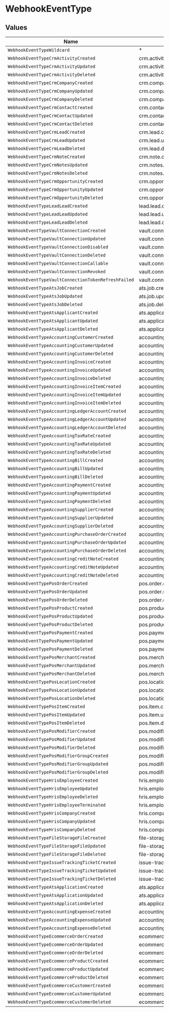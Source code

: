 # WebhookEventType


## Values

| Name                                                | Value                                               |
| --------------------------------------------------- | --------------------------------------------------- |
| `WebhookEventTypeWildcard`                          | *                                                   |
| `WebhookEventTypeCrmActivityCreated`                | crm.activity.created                                |
| `WebhookEventTypeCrmActivityUpdated`                | crm.activity.updated                                |
| `WebhookEventTypeCrmActivityDeleted`                | crm.activity.deleted                                |
| `WebhookEventTypeCrmCompanyCreated`                 | crm.company.created                                 |
| `WebhookEventTypeCrmCompanyUpdated`                 | crm.company.updated                                 |
| `WebhookEventTypeCrmCompanyDeleted`                 | crm.company.deleted                                 |
| `WebhookEventTypeCrmContactCreated`                 | crm.contact.created                                 |
| `WebhookEventTypeCrmContactUpdated`                 | crm.contact.updated                                 |
| `WebhookEventTypeCrmContactDeleted`                 | crm.contact.deleted                                 |
| `WebhookEventTypeCrmLeadCreated`                    | crm.lead.created                                    |
| `WebhookEventTypeCrmLeadUpdated`                    | crm.lead.updated                                    |
| `WebhookEventTypeCrmLeadDeleted`                    | crm.lead.deleted                                    |
| `WebhookEventTypeCrmNoteCreated`                    | crm.note.created                                    |
| `WebhookEventTypeCrmNotesUpdated`                   | crm.notes.updated                                   |
| `WebhookEventTypeCrmNotesDeleted`                   | crm.notes.deleted                                   |
| `WebhookEventTypeCrmOpportunityCreated`             | crm.opportunity.created                             |
| `WebhookEventTypeCrmOpportunityUpdated`             | crm.opportunity.updated                             |
| `WebhookEventTypeCrmOpportunityDeleted`             | crm.opportunity.deleted                             |
| `WebhookEventTypeLeadLeadCreated`                   | lead.lead.created                                   |
| `WebhookEventTypeLeadLeadUpdated`                   | lead.lead.updated                                   |
| `WebhookEventTypeLeadLeadDeleted`                   | lead.lead.deleted                                   |
| `WebhookEventTypeVaultConnectionCreated`            | vault.connection.created                            |
| `WebhookEventTypeVaultConnectionUpdated`            | vault.connection.updated                            |
| `WebhookEventTypeVaultConnectionDisabled`           | vault.connection.disabled                           |
| `WebhookEventTypeVaultConnectionDeleted`            | vault.connection.deleted                            |
| `WebhookEventTypeVaultConnectionCallable`           | vault.connection.callable                           |
| `WebhookEventTypeVaultConnectionRevoked`            | vault.connection.revoked                            |
| `WebhookEventTypeVaultConnectionTokenRefreshFailed` | vault.connection.token_refresh.failed               |
| `WebhookEventTypeAtsJobCreated`                     | ats.job.created                                     |
| `WebhookEventTypeAtsJobUpdated`                     | ats.job.updated                                     |
| `WebhookEventTypeAtsJobDeleted`                     | ats.job.deleted                                     |
| `WebhookEventTypeAtsApplicantCreated`               | ats.applicant.created                               |
| `WebhookEventTypeAtsApplicantUpdated`               | ats.applicant.updated                               |
| `WebhookEventTypeAtsApplicantDeleted`               | ats.applicant.deleted                               |
| `WebhookEventTypeAccountingCustomerCreated`         | accounting.customer.created                         |
| `WebhookEventTypeAccountingCustomerUpdated`         | accounting.customer.updated                         |
| `WebhookEventTypeAccountingCustomerDeleted`         | accounting.customer.deleted                         |
| `WebhookEventTypeAccountingInvoiceCreated`          | accounting.invoice.created                          |
| `WebhookEventTypeAccountingInvoiceUpdated`          | accounting.invoice.updated                          |
| `WebhookEventTypeAccountingInvoiceDeleted`          | accounting.invoice.deleted                          |
| `WebhookEventTypeAccountingInvoiceItemCreated`      | accounting.invoice_item.created                     |
| `WebhookEventTypeAccountingInvoiceItemUpdated`      | accounting.invoice_item.updated                     |
| `WebhookEventTypeAccountingInvoiceItemDeleted`      | accounting.invoice_item.deleted                     |
| `WebhookEventTypeAccountingLedgerAccountCreated`    | accounting.ledger_account.created                   |
| `WebhookEventTypeAccountingLedgerAccountUpdated`    | accounting.ledger_account.updated                   |
| `WebhookEventTypeAccountingLedgerAccountDeleted`    | accounting.ledger_account.deleted                   |
| `WebhookEventTypeAccountingTaxRateCreated`          | accounting.tax_rate.created                         |
| `WebhookEventTypeAccountingTaxRateUpdated`          | accounting.tax_rate.updated                         |
| `WebhookEventTypeAccountingTaxRateDeleted`          | accounting.tax_rate.deleted                         |
| `WebhookEventTypeAccountingBillCreated`             | accounting.bill.created                             |
| `WebhookEventTypeAccountingBillUpdated`             | accounting.bill.updated                             |
| `WebhookEventTypeAccountingBillDeleted`             | accounting.bill.deleted                             |
| `WebhookEventTypeAccountingPaymentCreated`          | accounting.payment.created                          |
| `WebhookEventTypeAccountingPaymentUpdated`          | accounting.payment.updated                          |
| `WebhookEventTypeAccountingPaymentDeleted`          | accounting.payment.deleted                          |
| `WebhookEventTypeAccountingSupplierCreated`         | accounting.supplier.created                         |
| `WebhookEventTypeAccountingSupplierUpdated`         | accounting.supplier.updated                         |
| `WebhookEventTypeAccountingSupplierDeleted`         | accounting.supplier.deleted                         |
| `WebhookEventTypeAccountingPurchaseOrderCreated`    | accounting.purchase_order.created                   |
| `WebhookEventTypeAccountingPurchaseOrderUpdated`    | accounting.purchase_order.updated                   |
| `WebhookEventTypeAccountingPurchaseOrderDeleted`    | accounting.purchase_order.deleted                   |
| `WebhookEventTypeAccountingCreditNoteCreated`       | accounting.credit_note.created                      |
| `WebhookEventTypeAccountingCreditNoteUpdated`       | accounting.credit_note.updated                      |
| `WebhookEventTypeAccountingCreditNoteDeleted`       | accounting.credit_note.deleted                      |
| `WebhookEventTypePosOrderCreated`                   | pos.order.created                                   |
| `WebhookEventTypePosOrderUpdated`                   | pos.order.updated                                   |
| `WebhookEventTypePosOrderDeleted`                   | pos.order.deleted                                   |
| `WebhookEventTypePosProductCreated`                 | pos.product.created                                 |
| `WebhookEventTypePosProductUpdated`                 | pos.product.updated                                 |
| `WebhookEventTypePosProductDeleted`                 | pos.product.deleted                                 |
| `WebhookEventTypePosPaymentCreated`                 | pos.payment.created                                 |
| `WebhookEventTypePosPaymentUpdated`                 | pos.payment.updated                                 |
| `WebhookEventTypePosPaymentDeleted`                 | pos.payment.deleted                                 |
| `WebhookEventTypePosMerchantCreated`                | pos.merchant.created                                |
| `WebhookEventTypePosMerchantUpdated`                | pos.merchant.updated                                |
| `WebhookEventTypePosMerchantDeleted`                | pos.merchant.deleted                                |
| `WebhookEventTypePosLocationCreated`                | pos.location.created                                |
| `WebhookEventTypePosLocationUpdated`                | pos.location.updated                                |
| `WebhookEventTypePosLocationDeleted`                | pos.location.deleted                                |
| `WebhookEventTypePosItemCreated`                    | pos.item.created                                    |
| `WebhookEventTypePosItemUpdated`                    | pos.item.updated                                    |
| `WebhookEventTypePosItemDeleted`                    | pos.item.deleted                                    |
| `WebhookEventTypePosModifierCreated`                | pos.modifier.created                                |
| `WebhookEventTypePosModifierUpdated`                | pos.modifier.updated                                |
| `WebhookEventTypePosModifierDeleted`                | pos.modifier.deleted                                |
| `WebhookEventTypePosModifierGroupCreated`           | pos.modifier-group.created                          |
| `WebhookEventTypePosModifierGroupUpdated`           | pos.modifier-group.updated                          |
| `WebhookEventTypePosModifierGroupDeleted`           | pos.modifier-group.deleted                          |
| `WebhookEventTypeHrisEmployeeCreated`               | hris.employee.created                               |
| `WebhookEventTypeHrisEmployeeUpdated`               | hris.employee.updated                               |
| `WebhookEventTypeHrisEmployeeDeleted`               | hris.employee.deleted                               |
| `WebhookEventTypeHrisEmployeeTerminated`            | hris.employee.terminated                            |
| `WebhookEventTypeHrisCompanyCreated`                | hris.company.created                                |
| `WebhookEventTypeHrisCompanyUpdated`                | hris.company.updated                                |
| `WebhookEventTypeHrisCompanyDeleted`                | hris.company.deleted                                |
| `WebhookEventTypeFileStorageFileCreated`            | file-storage.file.created                           |
| `WebhookEventTypeFileStorageFileUpdated`            | file-storage.file.updated                           |
| `WebhookEventTypeFileStorageFileDeleted`            | file-storage.file.deleted                           |
| `WebhookEventTypeIssueTrackingTicketCreated`        | issue-tracking.ticket.created                       |
| `WebhookEventTypeIssueTrackingTicketUpdated`        | issue-tracking.ticket.updated                       |
| `WebhookEventTypeIssueTrackingTicketDeleted`        | issue-tracking.ticket.deleted                       |
| `WebhookEventTypeAtsApplicationCreated`             | ats.application.created                             |
| `WebhookEventTypeAtsApplicationUpdated`             | ats.application.updated                             |
| `WebhookEventTypeAtsApplicationDeleted`             | ats.application.deleted                             |
| `WebhookEventTypeAccountingExpenseCreated`          | accounting.expense.created                          |
| `WebhookEventTypeAccountingExpenseUpdated`          | accounting.expense.updated                          |
| `WebhookEventTypeAccountingExpenseDeleted`          | accounting.expense.deleted                          |
| `WebhookEventTypeEcommerceOrderCreated`             | ecommerce.order.created                             |
| `WebhookEventTypeEcommerceOrderUpdated`             | ecommerce.order.updated                             |
| `WebhookEventTypeEcommerceOrderDeleted`             | ecommerce.order.deleted                             |
| `WebhookEventTypeEcommerceProductCreated`           | ecommerce.product.created                           |
| `WebhookEventTypeEcommerceProductUpdated`           | ecommerce.product.updated                           |
| `WebhookEventTypeEcommerceProductDeleted`           | ecommerce.product.deleted                           |
| `WebhookEventTypeEcommerceCustomerCreated`          | ecommerce.customer.created                          |
| `WebhookEventTypeEcommerceCustomerUpdated`          | ecommerce.customer.updated                          |
| `WebhookEventTypeEcommerceCustomerDeleted`          | ecommerce.customer.deleted                          |
